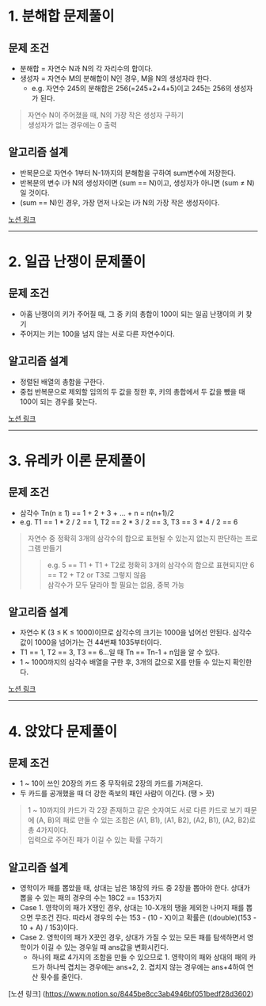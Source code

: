 # 1. 분해합 문제풀이
## 문제 조건
* 분해합 = 자연수 N과 N의 각 자리수의 합이다.  
* 생성자 = 자연수 M의 분해합이 N인 경우, M을 N의 생성자라 한다.  
  - e.g. 자연수 245의 분해합은 256(=245+2+4+5)이고 245는 256의 생성자가 된다.  

> 자연수 N이 주어졌을 때, N의 가장 작은 생성자 구하기  
> 생성자가 없는 경우에는 0 출력  

## 알고리즘 설계
* 반복문으로 자연수 1부터 N-1까지의 분해합을 구하여 sum변수에 저장한다.  
* 반복문의 변수 i가 N의 생성자이면 (sum == N)이고, 생성자가 아니면 (sum ≠ N)일 것이다.  
* (sum == N)인 경우, 가장 먼저 나오는 i가 N의 가장 작은 생성자이다.  

[노션 링크](https://www.notion.so/2231_-b6068be2916e4ceeb36fe9b62d5e07b3?pvs=4)  

-----
# 2. 일곱 난쟁이 문제풀이
## 문제 조건
* 아홉 난쟁이의 키가 주어질 때, 그 중 키의 총합이 100이 되는 일곱 난쟁이의 키 찾기
* 주어지는 키는 100을 넘지 않는 서로 다른 자연수이다.

## 알고리즘 설계
* 정렬된 배열의 총합을 구한다.  
* 중첩 반복문으로 제외할 임의의 두 값을 정한 후, 키의 총합에서 두 값을 뺐을 때 100이 되는 경우를 찾는다.

[노션 링크](https://www.notion.so/2309_-a90896981423448cb01c70e0ff1b152f)

---
# 3. 유레카 이론 문제풀이
## 문제 조건
* 삼각수 Tn(n ≥ 1) == 1 + 2 + 3 + ... + n = n(n+1)/2
* e.g. T1 == 1 * 2 / 2 == 1, T2 == 2 * 3 / 2 == 3, T3 == 3 * 4 / 2 == 6

> 자연수 중 정확히 3개의 삼각수의 합으로 표현될 수 있는지 없는지 판단하는 프로그램 만들기
>  > e.g. 5 == T1 + T1 + T2로 정확히 3개의 삼각수의 합으로 표현되지만 6 == T2 + T2 or T3로 그렇지 않음  
> 삼각수가 모두 달라야 할 필요는 없음, 중복 가능  

## 알고리즘 설계 
* 자연수 K (3 ≤ K ≤ 1000)이므로 삼각수의 크기는 1000을 넘어선 안된다. 삼각수 값이 1000을 넘어가는 건 44번째 1035부터이다.
* T1 == 1, T2 == 3, T3 == 6…일 때 Tn == Tn-1 + n임을 알 수 있다.
* 1 ~ 1000까지의 삼각수 배열을 구한 후, 3개의 값으로 X를 만들 수 있는지 확인한다.  

[노션 링크](https://www.notion.so/7f6d7430c7df45368233113eaf413f3f)

---
# 4. 앉았다 문제풀이
## 문제 조건
* 1 ~ 10이 쓰인 20장의 카드 중 무작위로 2장의 카드를 가져온다.  
* 두 카드를 공개했을 때 더 강한 족보의 패인 사람이 이긴다. (땡 > 끗)  

> 1 ~ 10까지의 카드가 각 2장 존재하고 같은 숫자여도 서로 다른 카드로 보기 때문에 (A, B)의 패로 만들 수 있는 조합은 (A1, B1), (A1, B2), (A2, B1), (A2, B2)로 총 4가지이다.  
> 입력으로 주어진 패가 이길 수 있는 확률 구하기

## 알고리즘 설계
* 영학이가 패를 뽑았을 때, 상대는 남은 18장의 카드 중 2장을 뽑아야 한다. 상대가 뽑을 수 있는 패의 경우의 수는 18C2 == 153가지
* Case 1. 영학이의 패가 X땡인 경우, 상대는 10-X개의 땡을 제외한 나머지 패를 뽑으면 무조건 진다. 따라서 경우의 수는 153 - (10 - X)이고 확률은 ((double)(153 - 10 + A) / 153)이다.
* Case 2. 영학이의 패가 X끗인 경우, 상대가 가질 수 있는 모든 패를 탐색하면서 영학이가 이길 수 있는 경우일 때 ans값을 변화시킨다.
  - 하나의 패로 4가지의 조합을 만들 수 있으므로 1. 영학이의 패와 상대의 패의 카드가 하나씩 겹치는 경우에는 ans+2, 2. 겹치지 않는 경우에는 ans+4하여 연산 횟수를 줄인다.

[노션 링크] (https://www.notion.so/8445be8cc3ab4946bf051bedf28d3602)
